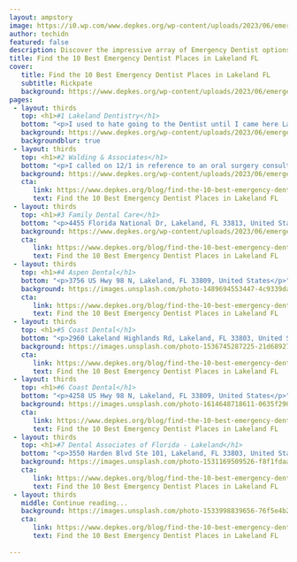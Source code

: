 ```yaml
---
layout: ampstory
image: https://i0.wp.com/www.depkes.org/wp-content/uploads/2023/06/emergency-dentist-0-in-lakeland-fl-1685846350.jpeg?resize=640,853
author: techidn
featured: false
description: Discover the impressive array of Emergency Dentist options in Lakeland FL, where you can find 10 of the largest Emergency Dentist establishments in the area. From renowned classics to hidden
title: Find the 10 Best Emergency Dentist Places in Lakeland FL
cover:
   title: Find the 10 Best Emergency Dentist Places in Lakeland FL
   subtitle: Rickpate
   background: https://www.depkes.org/wp-content/uploads/2023/06/emergency-dentist-0-in-lakeland-fl-1685846350.jpeg
pages: 
 - layout: thirds
   top: <h1>#1 Lakeland Dentistry</h1>
   bottom: "<p>I used to hate going to the Dentist until I came here Lakeland Dentistry has been our Dentist for many many years and will be for many more. As soon as you walk in you</p>"
   background: https://www.depkes.org/wp-content/uploads/2023/06/emergency-dentist-1-in-lakeland-fl-1685846350.jpeg
   backgroundblur: true
 - layout: thirds
   top: <h1>#2 Walding & Associates</h1>
   bottom: "<p>I called on 12/1 in reference to an oral surgery consult. The receptionist was accommodating and immediately scheduled me for the next day with Dr. Goodwin.I traveled </p>"
   background: https://www.depkes.org/wp-content/uploads/2023/06/emergency-dentist-2-in-lakeland-fl-1685846351.jpeg
   cta:
      link: https://www.depkes.org/blog/find-the-10-best-emergency-dentist-places-in-lakeland-fl/
      text: Find the 10 Best Emergency Dentist Places in Lakeland FL
 - layout: thirds
   top: <h1>#3 Family Dental Care</h1>
   bottom: "<p>4455 Florida National Dr, Lakeland, FL 33813, United States</p>"
   background: https://www.depkes.org/wp-content/uploads/2023/06/emergency-dentist-3-in-lakeland-fl-1685846351.jpeg
   cta:
      link: https://www.depkes.org/blog/find-the-10-best-emergency-dentist-places-in-lakeland-fl/
      text: Find the 10 Best Emergency Dentist Places in Lakeland FL
 - layout: thirds
   top: <h1>#4 Aspen Dental</h1>
   bottom: "<p>3756 US Hwy 98 N, Lakeland, FL 33809, United States</p>"
   background: https://images.unsplash.com/photo-1489694553447-4c9339da310d?ixlib=rb-4.0.3&ixid=MnwxMjA3fDB8MHxwaG90by1wYWdlfHx8fGVufDB8fHx8&auto=format&fit=crop&w=640&h=853&q=80
   cta:
      link: https://www.depkes.org/blog/find-the-10-best-emergency-dentist-places-in-lakeland-fl/
      text: Find the 10 Best Emergency Dentist Places in Lakeland FL
 - layout: thirds
   top: <h1>#5 Coast Dental</h1>
   bottom: "<p>2960 Lakeland Highlands Rd, Lakeland, FL 33803, United States</p>"
   background: https://images.unsplash.com/photo-1536745287225-21d689278fd1?ixlib=rb-4.0.3&ixid=MnwxMjA3fDB8MHxwaG90by1wYWdlfHx8fGVufDB8fHx8&auto=format&fit=crop&w=640&h=853&q=80
   cta:
      link: https://www.depkes.org/blog/find-the-10-best-emergency-dentist-places-in-lakeland-fl/
      text: Find the 10 Best Emergency Dentist Places in Lakeland FL
 - layout: thirds
   top: <h1>#6 Coast Dental</h1>
   bottom: "<p>4258 US Hwy 98 N, Lakeland, FL 33809, United States</p>"
   background: https://images.unsplash.com/photo-1614648718611-0635f29016cb?ixlib=rb-4.0.3&ixid=MnwxMjA3fDB8MHxwaG90by1wYWdlfHx8fGVufDB8fHx8&auto=format&fit=crop&w=640&h=853&q=80
   cta:
      link: https://www.depkes.org/blog/find-the-10-best-emergency-dentist-places-in-lakeland-fl/
      text: Find the 10 Best Emergency Dentist Places in Lakeland FL
 - layout: thirds
   top: <h1>#7 Dental Associates of Florida - Lakeland</h1>
   bottom: "<p>3550 Harden Blvd Ste 101, Lakeland, FL 33803, United States</p>"
   background: https://images.unsplash.com/photo-1531169509526-f8f1fdaa4a67?ixlib=rb-4.0.3&ixid=MnwxMjA3fDB8MHxwaG90by1wYWdlfHx8fGVufDB8fHx8&auto=format&fit=crop&w=640&h=853&q=80
   cta:
      link: https://www.depkes.org/blog/find-the-10-best-emergency-dentist-places-in-lakeland-fl/
      text: Find the 10 Best Emergency Dentist Places in Lakeland FL
 - layout: thirds
   middle: Continue reading...
   background: https://images.unsplash.com/photo-1533998839656-76f5e4b2bccb?ixlib=rb-4.0.3&ixid=MnwxMjA3fDB8MHxwaG90by1wYWdlfHx8fGVufDB8fHx8&auto=format&fit=crop&w=640&h=853&q=80
   cta:
      link: https://www.depkes.org/blog/find-the-10-best-emergency-dentist-places-in-lakeland-fl/
      text: Find the 10 Best Emergency Dentist Places in Lakeland FL
      
---
```

